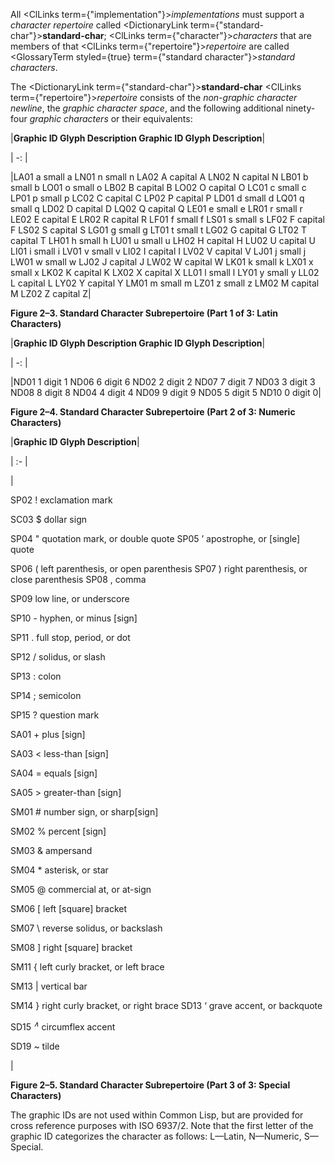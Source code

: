  



All <ClLinks  term={"implementation"}><i>implementations</i></ClLinks> must support a *character repertoire* called <DictionaryLink  term={"standard-char"}><b>standard-char</b></DictionaryLink>; <ClLinks  term={"character"}><i>characters</i></ClLinks> that are members of that <ClLinks  term={"repertoire"}><i>repertoire</i></ClLinks> are called <GlossaryTerm styled={true} term={"standard character"}><i>standard characters</i></GlossaryTerm>. 



The <DictionaryLink  term={"standard-char"}><b>standard-char</b></DictionaryLink> <ClLinks  term={"repertoire"}><i>repertoire</i></ClLinks> consists of the *non-graphic character newline*, the *graphic character space*, and the following additional ninety-four *graphic characters* or their equivalents:  







|**Graphic ID Glyph Description Graphic ID Glyph Description**|

| -: |

|LA01 a small a LN01 n small n LA02 A capital A LN02 N capital N LB01 b small b LO01 o small o LB02 B capital B LO02 O capital O LC01 c small c LP01 p small p LC02 C capital C LP02 P capital P LD01 d small d LQ01 q small q LD02 D capital D LQ02 Q capital Q LE01 e small e LR01 r small r LE02 E capital E LR02 R capital R LF01 f small f LS01 s small s LF02 F capital F LS02 S capital S LG01 g small g LT01 t small t LG02 G capital G LT02 T capital T LH01 h small h LU01 u small u LH02 H capital H LU02 U capital U LI01 i small i LV01 v small v LI02 I capital I LV02 V capital V LJ01 j small j LW01 w small w LJ02 J capital J LW02 W capital W LK01 k small k LX01 x small x LK02 K capital K LX02 X capital X LL01 l small l LY01 y small y LL02 L capital L LY02 Y capital Y LM01 m small m LZ01 z small z LM02 M capital M LZ02 Z capital Z|





**Figure 2–3. Standard Character Subrepertoire (Part 1 of 3: Latin Characters)** 



|**Graphic ID Glyph Description Graphic ID Glyph Description**|

| -: |

|ND01 1 digit 1 ND06 6 digit 6 ND02 2 digit 2 ND07 7 digit 7 ND03 3 digit 3 ND08 8 digit 8 ND04 4 digit 4 ND09 9 digit 9 ND05 5 digit 5 ND10 0 digit 0|





**Figure 2–4. Standard Character Subrepertoire (Part 2 of 3: Numeric Characters)** 











|**Graphic ID Glyph Description**|

| :- |

|<p>SP02 ! exclamation mark </p><p>SC03 $ dollar sign </p><p>SP04 " quotation mark, or double quote SP05 ’ apostrophe, or [single] quote </p><p>SP06 ( left parenthesis, or open parenthesis SP07 ) right parenthesis, or close parenthesis SP08 , comma </p><p>SP09 low line, or underscore </p><p>SP10 - hyphen, or minus [sign] </p><p>SP11 . full stop, period, or dot </p><p>SP12 / solidus, or slash </p><p>SP13 : colon </p><p>SP14 ; semicolon </p><p>SP15 ? question mark </p><p>SA01 + plus [sign] </p><p>SA03 &lt; less-than [sign] </p><p>SA04 = equals [sign] </p><p>SA05 &gt; greater-than [sign] </p><p>SM01 # number sign, or sharp[sign] </p><p>SM02 % percent [sign] </p><p>SM03 &amp; ampersand </p><p>SM04 \* asterisk, or star </p><p>SM05 @ commercial at, or at-sign </p><p>SM06 [ left [square] bracket </p><p>SM07 \ reverse solidus, or backslash </p><p>SM08 ] right [square] bracket </p><p>SM11 \{ left curly bracket, or left brace </p><p>SM13 | vertical bar </p><p>SM14 \} right curly bracket, or right brace SD13 ‘ grave accent, or backquote </p><p>SD15 <i><sup>∧</sup></i> circumflex accent </p><p>SD19 &#126; tilde</p>|





**Figure 2–5. Standard Character Subrepertoire (Part 3 of 3: Special Characters)** 



The graphic IDs are not used within Common Lisp, but are provided for cross reference purposes with ISO 6937/2. Note that the first letter of the graphic ID categorizes the character as follows: L—Latin, N—Numeric, S—Special. 



